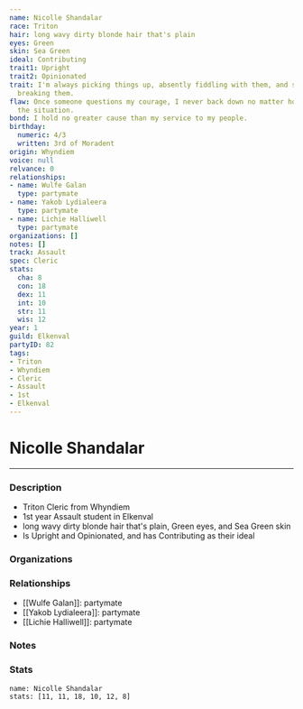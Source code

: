 ```yaml
---
name: Nicolle Shandalar
race: Triton
hair: long wavy dirty blonde hair that's plain
eyes: Green
skin: Sea Green
ideal: Contributing
trait1: Upright
trait2: Opinionated
trait: I'm always picking things up, absently fiddling with them, and sometimes accidentally
  breaking them.
flaw: Once someone questions my courage, I never back down no matter how dangerous
  the situation.
bond: I hold no greater cause than my service to my people.
birthday:
  numeric: 4/3
  written: 3rd of Moradent
origin: Whyndiem
voice: null
relvance: 0
relationships:
- name: Wulfe Galan
  type: partymate
- name: Yakob Lydialeera
  type: partymate
- name: Lichie Halliwell
  type: partymate
organizations: []
notes: []
track: Assault
spec: Cleric
stats:
  cha: 8
  con: 18
  dex: 11
  int: 10
  str: 11
  wis: 12
year: 1
guild: Elkenval
partyID: 82
tags:
- Triton
- Whyndiem
- Cleric
- Assault
- 1st
- Elkenval
---
```

# Nicolle Shandalar
---
### Description
- Triton Cleric from Whyndiem
- 1st year Assault student in Elkenval
- long wavy dirty blonde hair that's plain, Green eyes, and Sea Green skin
- Is Upright and Opinionated, and has Contributing as their ideal

### Organizations

### Relationships
- [[Wulfe Galan]]: partymate
- [[Yakob Lydialeera]]: partymate
- [[Lichie Halliwell]]: partymate

### Notes

### Stats
```statblock
name: Nicolle Shandalar
stats: [11, 11, 18, 10, 12, 8]
```